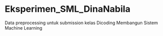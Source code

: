 # Eksperimen_SML_DinaNabila
Data preprocessing untuk submission kelas Dicoding Membangun Sistem Machine Learning
